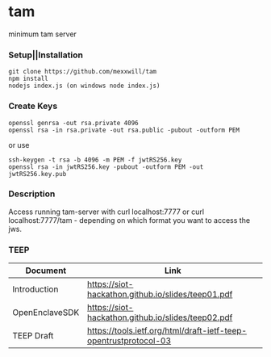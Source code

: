 # tam
minimum tam server

### Setup||Installation

```ssh 
git clone https://github.com/mexxwill/tam
npm install
nodejs index.js (on windows node index.js)
```

### Create Keys

```ssh
openssl genrsa -out rsa.private 4096
openssl rsa -in rsa.private -out rsa.public -pubout -outform PEM 
```
or use
```ssh
ssh-keygen -t rsa -b 4096 -m PEM -f jwtRS256.key
openssl rsa -in jwtRS256.key -pubout -outform PEM -out jwtRS256.key.pub
```

### Description

Access running tam-server with curl localhost:7777 or curl localhost:7777/tam - depending on which format you want to access the jws.

### TEEP

| Document | Link |
| ------ | ------ |
|Introduction|https://siot-hackathon.github.io/slides/teep01.pdf|
|OpenEnclaveSDK|https://siot-hackathon.github.io/slides/teep02.pdf|
|TEEP Draft|https://tools.ietf.org/html/draft-ietf-teep-opentrustprotocol-03|
